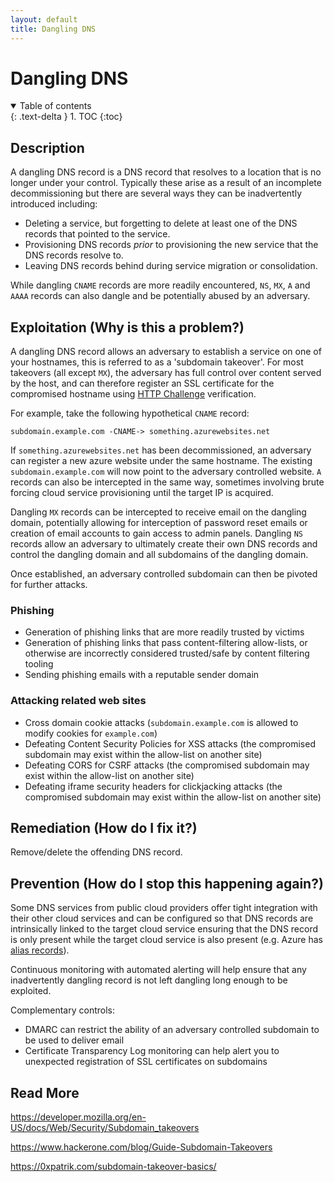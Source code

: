```yaml
---
layout: default
title: Dangling DNS
---
```


# Dangling DNS

<details open markdown="block">
  <summary>
    Table of contents
  </summary>
  {: .text-delta }
1. TOC
{:toc}
</details>

## Description

A dangling DNS record is a DNS record that resolves to a location that is no longer under your control. Typically these arise as a result of an incomplete decommissioning but there are several ways they can be inadvertently introduced including:
* Deleting a service, but forgetting to delete at least one of the DNS records that pointed to the service.
* Provisioning DNS records *prior* to provisioning the new service that the DNS records resolve to.
* Leaving DNS records behind during service migration or consolidation.

While dangling `CNAME` records are more readily encountered, `NS`, `MX`, `A` and `AAAA` records can also dangle and be potentially abused by an adversary.

## Exploitation (Why is this a problem?)

A dangling DNS record allows an adversary to establish a service on one of your hostnames, this is referred to as a 'subdomain takeover'. For most takeovers (all except `MX`), the adversary has full control over content served by the host, and can therefore register an SSL certificate for the compromised hostname using [HTTP Challenge](https://datatracker.ietf.org/doc/html/rfc8555#section-8.3) verification.

For example, take the following hypothetical `CNAME` record:

`subdomain.example.com -CNAME-> something.azurewebsites.net`

If `something.azurewebsites.net` has been decommissioned, an adversary can register a new azure website under the same hostname. The existing `subdomain.example.com` will now point to the adversary controlled website. `A` records can also be intercepted in the same way, sometimes involving brute forcing cloud service provisioning until the target IP is acquired.

Dangling `MX` records can be intercepted to receive email on the dangling domain, potentially allowing for interception of password reset emails or creation of email accounts to gain access to admin panels. Dangling `NS` records allow an adversary to ultimately create their own DNS records and control the dangling domain and all subdomains of the dangling domain.

Once established, an adversary controlled subdomain can then be pivoted for further attacks.

### Phishing
* Generation of phishing links that are more readily trusted by victims
* Generation of phishing links that pass content-filtering allow-lists, or otherwise are incorrectly considered trusted/safe by content filtering tooling
* Sending phishing emails with a reputable sender domain

### Attacking related web sites
* Cross domain cookie attacks (`subdomain.example.com` is allowed to modify cookies for `example.com`)
* Defeating Content Security Policies for XSS attacks (the compromised subdomain may exist within the allow-list on another site)
* Defeating CORS for CSRF attacks (the compromised subdomain may exist within the allow-list on another site)
* Defeating iframe security headers for clickjacking attacks (the compromised subdomain may exist within the allow-list on another site)

## Remediation (How do I fix it?)

Remove/delete the offending DNS record.

## Prevention (How do I stop this happening again?)

Some DNS services from public cloud providers offer tight integration with their other cloud services and can be configured so that DNS records are intrinsically linked to the target cloud service ensuring that the DNS record is only present while the target cloud service is also present (e.g. Azure has [alias records](https://docs.microsoft.com/en-us/azure/dns/dns-alias)).

Continuous monitoring with automated alerting will help ensure that any inadvertently dangling record is not left dangling long enough to be exploited.

Complementary controls:
* DMARC can restrict the ability of an adversary controlled subdomain to be used to deliver email
* Certificate Transparency Log monitoring can help alert you to unexpected registration of SSL certificates on subdomains

## Read More

<https://developer.mozilla.org/en-US/docs/Web/Security/Subdomain_takeovers>

<https://www.hackerone.com/blog/Guide-Subdomain-Takeovers>

<https://0xpatrik.com/subdomain-takeover-basics/>
